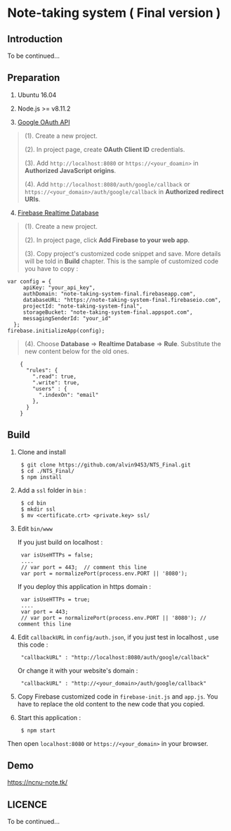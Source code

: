 Note-taking system ( Final version )
======================================

Introduction
------------------

To be continued...

Preparation
----------------

1. Ubuntu 16.04

2. Node.js >= v8.11.2

3. [Google OAuth API](https://developers.google.com/identity/protocols/OAuth2)
	
> (1). Create a new project.
> 
> (2). In project page, create **OAuth Client ID** credentials.
> 
> (3). Add `http://localhost:8080` or `https://<your_doamin>` in  **Authorized JavaScript origins**.
> 
> (4). Add `http://localhost:8080/auth/google/callback` or `https://<your_domain>/auth/google/callback` in **Authorized redirect URIs**.

4. [Firebase Realtime Database](https://firebase.google.com/docs/web/setup?authuser=0)
	
> (1). Create a new project.
> 
> (2). In project page, click **Add Firebase to your web app**.
> 
> (3). Copy project's customized code snippet and save. More details will be told in **Build** chapter. This is the sample of customized code you have to copy : 
    
    var config = {
         apiKey: "your_api_key",
         authDomain: "note-taking-system-final.firebaseapp.com",
         databaseURL: "https://note-taking-system-final.firebaseio.com",
         projectId: "note-taking-system-final",
         storageBucket: "note-taking-system-final.appspot.com",
         messagingSenderId: "your_id"
      };
    firebase.initializeApp(config);

> (4). Choose **Database** => **Realtime Database** => **Rule**. Substitute the new content below for the old ones.
    	
        
        {
          "rules": {
            ".read": true,
            ".write": true,
            "users" : {
              ".indexOn": "email"
            },
          }
        }
        

Build
------------

1. Clone and install

        $ git clone https://github.com/alvin9453/NTS_Final.git 
        $ cd ./NTS_Final/
        $ npm install

2. Add a ``ssl`` folder in ``bin`` :

        $ cd bin
        $ mkdir ssl
        $ mv <certificate.crt> <private.key> ssl/

3. Edit ``bin/www``

   If you just build on localhost : 
        
        var isUseHTTPs = false;
        ....
        // var port = 443;  // comment this line
        var port = normalizePort(process.env.PORT || '8080');

   If you deploy this application in https domain : 

        var isUseHTTPs = true;
        ....
        var port = 443;
        // var port = normalizePort(process.env.PORT || '8080'); // comment this line

4. Edit ``callbackURL`` in ``config/auth.json``, if you just test in localhost , use this code : 

        "callbackURL" : "http://localhost:8080/auth/google/callback"

    Or change it with your website's domain : 

        "callbackURL" : "http://<your_domain>/auth/google/callback"

5. Copy Firebase customized code in `firebase-init.js` and `app.js`. You have to replace the old content to the new code that you copied.

6. Start this application : 

        $ npm start


Then open ``localhost:8080`` or ``https://<your_domain>`` in your browser.


Demo
-------

https://ncnu-note.tk/

LICENCE
------------

To be continued...
